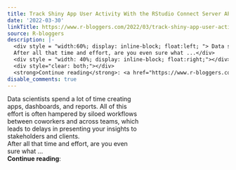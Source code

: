 ```yaml
---
title: Track Shiny App User Activity With the RStudio Connect Server API
date: '2022-03-30'
linkTitle: https://www.r-bloggers.com/2022/03/track-shiny-app-user-activity-with-the-rstudio-connect-server-api/
source: R-bloggers
description: |-
  <div style = "width:60%; display: inline-block; float:left; "> Data scientists spend a lot of time creating apps, dashboards, and reports. All of this effort is often hampered by siloed workflows between coworkers and across teams, which leads to delays in presenting your insights to stakeholders and clients.<br />
  After all that time and effort, are you even sure what ...</div>
  <div style = "width: 40%; display: inline-block; float:right;"></div>
  <div style="clear: both;"></div>
  <strong>Continue reading</strong>: <a href="https://www.r-bloggers.com/2022/03/track-shiny-app-user-activity-with-the- ...
disable_comments: true
---
```

<div style = "width:60%; display: inline-block; float:left; "> Data scientists spend a lot of time creating apps, dashboards, and reports. All of this effort is often hampered by siloed workflows between coworkers and across teams, which leads to delays in presenting your insights to stakeholders and clients.<br />
After all that time and effort, are you even sure what ...</div>
<div style = "width: 40%; display: inline-block; float:right;"></div>
<div style="clear: both;"></div>
<strong>Continue reading</strong>: <a href="https://www.r-bloggers.com/2022/03/track-shiny-app-user-activity-with-the- ...